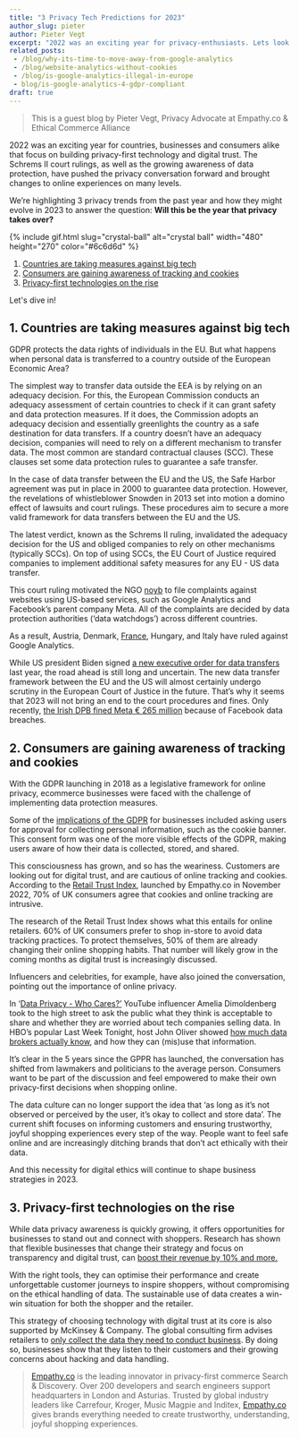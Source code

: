 ```yaml
---
title: "3 Privacy Tech Predictions for 2023"
author_slug: pieter
author: Pieter Vegt
excerpt: "2022 was an exciting year for privacy-enthusiasts. Lets look at what ahead in 2023"
related_posts:
 - /blog/why-its-time-to-move-away-from-google-analytics
 - /blog/website-analytics-without-cookies
 - /blog/is-google-analytics-illegal-in-europe
 - blog/is-google-analytics-4-gdpr-compliant
draft: true
---
```

> This is a guest blog by Pieter Vegt, Privacy Advocate at Empathy.co & Ethical Commerce Alliance

2022 was an exciting year for countries, businesses and consumers alike that focus on building privacy-first technology and digital trust. The Schrems II court rulings, as well as the growing awareness of data protection, have pushed the privacy conversation forward and brought changes to online experiences on many levels.

We’re highlighting 3 privacy trends from the past year and how they might evolve in 2023 to answer the question: **Will this be the year that privacy takes over?**

{% include gif.html slug="crystal-ball" alt="crystal ball" width="480" height="270" color="#6c6d6d" %}

1. [Countries are taking measures against big tech](#1-countries-are-taking-measures-against-big-tech)
2. [Consumers are gaining awareness of tracking and cookies](#2-consumers-are-gaining-awareness-of-tracking-and-cookies)
3. [Privacy-first technologies on the rise](#3-privacy-first-technologies-on-the-rise)

Let's dive in!

## 1. Countries are taking measures against big tech

GDPR protects the data rights of individuals in the EU. But what happens when personal data is transferred to a country outside of the European Economic Area?

The simplest way to transfer data outside the EEA is by relying on an adequacy decision. For this, the European Commission conducts an adequacy assessment of certain countries to check if it can grant safety and data protection measures. If it does, the Commission adopts an adequacy decision and essentially greenlights the country as a safe destination for data transfers. If a country doesn’t have an adequacy decision, companies will need to rely on a different mechanism to transfer data. The most common are standard contractual clauses (SCC). These clauses set some data protection rules to guarantee a safe transfer.

In the case of data transfer between the EU and the US, the Safe Harbor agreement was put in place in 2000 to guarantee data protection. However, the revelations of whistleblower Snowden in 2013 set into motion a domino effect of lawsuits and court rulings. These procedures aim to secure a more valid framework for data transfers between the EU and the US.

The latest verdict, known as the Schrems II ruling, invalidated the adequacy decision for the US and obliged companies to rely on other mechanisms (typically SCCs). On top of using SCCs, the EU Court of Justice required companies to implement additional safety measures for any EU - US data transfer.

This court ruling motivated the NGO [noyb](https://noyb.eu/en) to file complaints against websites using US-based services, such as Google Analytics and Facebook’s parent company Meta. All of the complaints are decided by data protection authorities (‘data watchdogs’) across different countries.

As a result, Austria, Denmark, [France](https://www.simpleanalytics.com/blog/france-directs-schools-to-stop-using-microsoft-office-and-google-workspace?utm_source=theprivacynewsletter.com), Hungary, and Italy have ruled against Google Analytics.

While US president Biden signed [a new executive order for data transfers](https://www.simpleanalytics.com/blog/first-signs-that-bidens-eo-on-data-transfers-will-be-challenged?utm_source=theprivacynewsletter.com) last year, the road ahead is still long and uncertain. The new data transfer framework between the EU and the US will almost certainly undergo scrutiny in the European Court of Justice in the future. That’s why it seems that 2023 will not bring an end to the court procedures and fines. Only recently, [the Irish DPB fined Meta € 265 million](https://www.reuters.com/technology/irish-regulator-fines-facebook-265-mln-euros-over-privacy-breach-2022-11-28/) because of Facebook data breaches.

## 2. Consumers are gaining awareness of tracking and cookies

With the GDPR launching in 2018 as a legislative framework for online privacy, ecommerce businesses were faced with the challenge of implementing data protection measures.

Some of the [implications of the GDPR](https://gdpr.eu/what-the-regulation-means-for-everyday-internet-user/) for businesses included asking users for approval for collecting personal information, such as the cookie banner. This consent form was one of the more visible effects of the GDPR, making users aware of how their data is collected, stored, and shared.

This consciousness has grown, and so has the weariness. Customers are looking out for digital trust, and are cautious of online tracking and cookies. According to the [Retail Trust Index](https://empathy.co/announcement/empathy-co-launches-new-retail-trust-index/?utm_campaign=rti&utm_source=social), launched by Empathy.co in November 2022, 70% of UK consumers agree that cookies and online tracking are intrusive.

The research of the Retail Trust Index shows what this entails for online retailers. 60% of UK consumers prefer to shop in-store to avoid data tracking practices. To protect themselves, 50% of them are already changing their online shopping habits. That number will likely grow in the coming months as digital trust is increasingly discussed.

Influencers and celebrities, for example, have also joined the conversation, pointing out the importance of online privacy.

In ‘[Data Privacy - Who Cares?’](https://www.youtube.com/watch?v=0yH3CG5vDfY) YouTube influencer Amelia Dimoldenberg took to the high street to ask the public what they think is acceptable to share and whether they are worried about tech companies selling data. In HBO’s popular Last Week Tonight, host John Oliver showed [how much data brokers actually know](https://www.youtube.com/watch?v=wqn3gR1WTcA), and how they can (mis)use that information.

It’s clear in the 5 years since the GPPR has launched, the conversation has shifted from lawmakers and politicians to the average person. Consumers want to be part of the discussion and feel empowered to make their own privacy-first decisions when shopping online.

The data culture can no longer support the idea that ‘as long as it’s not observed or perceived by the user, it’s okay to collect and store data’. The current shift focuses on informing customers and ensuring trustworthy, joyful shopping experiences every step of the way. People want to feel safe online and are increasingly ditching brands that don’t act ethically with their data.

And this necessity for digital ethics will continue to shape business strategies in 2023.

## 3. Privacy-first technologies on the rise

While data privacy awareness is quickly growing, it offers opportunities for businesses to stand out and connect with shoppers. Research has shown that flexible businesses that change their strategy and focus on transparency and digital trust, can [boost their revenue by 10% and more.](https://empathy.co/blog/a-successful-business-starts-with-digital-trust-ethical-data-and-ai-policies/)

With the right tools, they can optimise their performance and create unforgettable customer journeys to inspire shoppers, without compromising on the ethical handling of data. The sustainable use of data creates a win-win situation for both the shopper and the retailer.

This strategy of choosing technology with digital trust at its core is also supported by McKinsey & Company. The global consulting firm advises retailers to [only collect the data they need to conduct business](https://www.mckinsey.com/capabilities/mckinsey-digital/our-insights/digital-resilience-consumer-survey-finds-ample-scope-for-growth?stcr=6790E1C800C64155A4BEC20153CC7E4A&cid=other-eml-alt-mip-mck&hlkid=943ea2ac9209464a8df39eca2e008ebf&hctky=14072670&hdpid=053d54cd-323f-4252-8cde-00f19c82f18c). By doing so, businesses show that they listen to their customers and their growing concerns about hacking and data handling.


> [Empathy.co](http://empathy.co/) is the leading innovator in privacy-first commerce Search & Discovery. Over 200 developers and search engineers support headquarters in London and Asturias. Trusted by global industry leaders like Carrefour, Kroger, Music Magpie and Inditex, [Empathy.co](http://empathy.co/) gives brands everything needed to create trustworthy, understanding, joyful shopping experiences.
